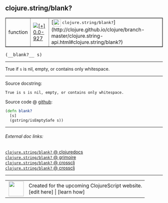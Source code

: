 ## clojure.string/blank?



 <table border="1">
<tr>
<td>function</td>
<td><a href="https://github.com/cljsinfo/cljs-api-docs/tree/0.0-927"><img valign="middle" alt="[+] 0.0-927" title="Added in 0.0-927" src="https://img.shields.io/badge/+-0.0--927-lightgrey.svg"></a> </td>
<td>
[<img height="24px" valign="middle" src="http://i.imgur.com/1GjPKvB.png"> <samp>clojure.string/blank?</samp>](http://clojure.github.io/clojure/branch-master/clojure.string-api.html#clojure.string/blank?)
</td>
</tr>
</table>


 <samp>
(__blank?__ s)<br>
</samp>

---

True if `s` is nil, empty, or contains only whitespace.

---




Source docstring:

```
True is s is nil, empty, or contains only whitespace.
```


Source code @ [github](https://github.com/clojure/clojurescript/blob/r1513/src/cljs/clojure/string.cljs#L133-L136):

```clj
(defn blank?
  [s]
  (gstring/isEmptySafe s))
```

<!--
Repo - tag - source tree - lines:

 <pre>
clojurescript @ r1513
└── src
    └── cljs
        └── clojure
            └── <ins>[string.cljs:133-136](https://github.com/clojure/clojurescript/blob/r1513/src/cljs/clojure/string.cljs#L133-L136)</ins>
</pre>

-->

---



###### External doc links:

[`clojure.string/blank?` @ clojuredocs](http://clojuredocs.org/clojure.string/blank_q)<br>
[`clojure.string/blank?` @ grimoire](http://conj.io/store/v1/org.clojure/clojure/1.7.0-beta3/clj/clojure.string/blank%3F/)<br>
[`clojure.string/blank?` @ crossclj](http://crossclj.info/fun/clojure.string/blank%3F.html)<br>
[`clojure.string/blank?` @ crossclj](http://crossclj.info/fun/clojure.string.cljs/blank%3F.html)<br>

---

 <table>
<tr><td>
<img valign="middle" align="right" width="48px" src="http://i.imgur.com/Hi20huC.png">
</td><td>
Created for the upcoming ClojureScript website.<br>
[edit here] | [learn how]
</td></tr></table>

[edit here]:https://github.com/cljsinfo/cljs-api-docs/blob/master/cljsdoc/clojure.string_blankQMARK.cljsdoc
[learn how]:https://github.com/cljsinfo/cljs-api-docs/wiki/cljsdoc-files

<!--

This information was too distracting to show to readers, but I'll leave it
commented here since it is helpful to:

- pretty-print the data used to generate this document
- and show how to retrieve that data



The API data for this symbol:

```clj
{:description "True if `s` is nil, empty, or contains only whitespace.",
 :ns "clojure.string",
 :name "blank?",
 :signature ["[s]"],
 :history [["+" "0.0-927"]],
 :type "function",
 :full-name-encode "clojure.string_blankQMARK",
 :source {:code "(defn blank?\n  [s]\n  (gstring/isEmptySafe s))",
          :title "Source code",
          :repo "clojurescript",
          :tag "r1513",
          :filename "src/cljs/clojure/string.cljs",
          :lines [133 136]},
 :full-name "clojure.string/blank?",
 :clj-symbol "clojure.string/blank?",
 :docstring "True is s is nil, empty, or contains only whitespace."}

```

Retrieve the API data for this symbol:

```clj
;; from Clojure REPL
(require '[clojure.edn :as edn])
(-> (slurp "https://raw.githubusercontent.com/cljsinfo/cljs-api-docs/catalog/cljs-api.edn")
    (edn/read-string)
    (get-in [:symbols "clojure.string/blank?"]))
```

-->
